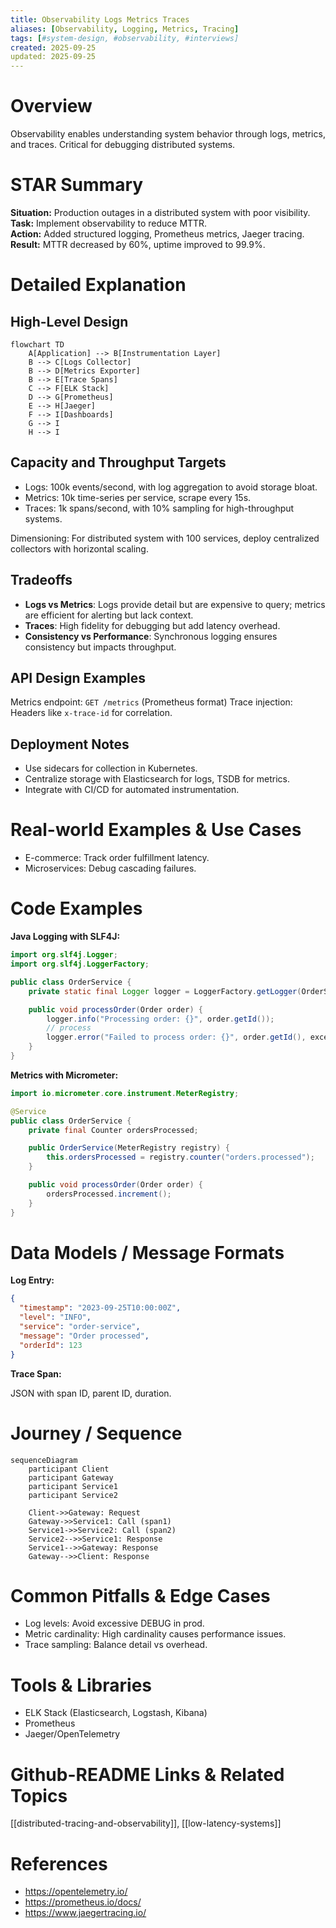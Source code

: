```yaml
---
title: Observability Logs Metrics Traces
aliases: [Observability, Logging, Metrics, Tracing]
tags: [#system-design, #observability, #interviews]
created: 2025-09-25
updated: 2025-09-25
---
```


# Overview

Observability enables understanding system behavior through logs, metrics, and traces. Critical for debugging distributed systems.

# STAR Summary

**Situation:** Production outages in a distributed system with poor visibility.  
**Task:** Implement observability to reduce MTTR.  
**Action:** Added structured logging, Prometheus metrics, Jaeger tracing.  
**Result:** MTTR decreased by 60%, uptime improved to 99.9%.

# Detailed Explanation

## High-Level Design

```mermaid
flowchart TD
    A[Application] --> B[Instrumentation Layer]
    B --> C[Logs Collector]
    B --> D[Metrics Exporter]
    B --> E[Trace Spans]
    C --> F[ELK Stack]
    D --> G[Prometheus]
    E --> H[Jaeger]
    F --> I[Dashboards]
    G --> I
    H --> I
```

## Capacity and Throughput Targets

- Logs: 100k events/second, with log aggregation to avoid storage bloat.
- Metrics: 10k time-series per service, scrape every 15s.
- Traces: 1k spans/second, with 10% sampling for high-throughput systems.

Dimensioning: For distributed system with 100 services, deploy centralized collectors with horizontal scaling.

## Tradeoffs

- **Logs vs Metrics**: Logs provide detail but are expensive to query; metrics are efficient for alerting but lack context.
- **Traces**: High fidelity for debugging but add latency overhead.
- **Consistency vs Performance**: Synchronous logging ensures consistency but impacts throughput.

## API Design Examples

Metrics endpoint: `GET /metrics` (Prometheus format)
Trace injection: Headers like `x-trace-id` for correlation.

## Deployment Notes

- Use sidecars for collection in Kubernetes.
- Centralize storage with Elasticsearch for logs, TSDB for metrics.
- Integrate with CI/CD for automated instrumentation.

# Real-world Examples & Use Cases

- E-commerce: Track order fulfillment latency.  
- Microservices: Debug cascading failures.

# Code Examples

**Java Logging with SLF4J:**

```java
import org.slf4j.Logger;
import org.slf4j.LoggerFactory;

public class OrderService {
    private static final Logger logger = LoggerFactory.getLogger(OrderService.class);

    public void processOrder(Order order) {
        logger.info("Processing order: {}", order.getId());
        // process
        logger.error("Failed to process order: {}", order.getId(), exception);
    }
}
```

**Metrics with Micrometer:**

```java
import io.micrometer.core.instrument.MeterRegistry;

@Service
public class OrderService {
    private final Counter ordersProcessed;

    public OrderService(MeterRegistry registry) {
        this.ordersProcessed = registry.counter("orders.processed");
    }

    public void processOrder(Order order) {
        ordersProcessed.increment();
    }
}
```

# Data Models / Message Formats

**Log Entry:**

```json
{
  "timestamp": "2023-09-25T10:00:00Z",
  "level": "INFO",
  "service": "order-service",
  "message": "Order processed",
  "orderId": 123
}
```

**Trace Span:**

JSON with span ID, parent ID, duration.

# Journey / Sequence

```mermaid
sequenceDiagram
    participant Client
    participant Gateway
    participant Service1
    participant Service2

    Client->>Gateway: Request
    Gateway->>Service1: Call (span1)
    Service1->>Service2: Call (span2)
    Service2-->>Service1: Response
    Service1-->>Gateway: Response
    Gateway-->>Client: Response
```

# Common Pitfalls & Edge Cases

- Log levels: Avoid excessive DEBUG in prod.  
- Metric cardinality: High cardinality causes performance issues.  
- Trace sampling: Balance detail vs overhead.

# Tools & Libraries

- ELK Stack (Elasticsearch, Logstash, Kibana)  
- Prometheus  
- Jaeger/OpenTelemetry

# Github-README Links & Related Topics

[[distributed-tracing-and-observability]], [[low-latency-systems]]

# References

- https://opentelemetry.io/
- https://prometheus.io/docs/
- https://www.jaegertracing.io/